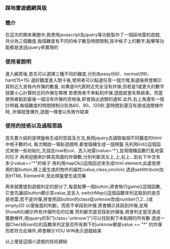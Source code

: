 ### 踩地雷遊戲網頁版
### 簡介
在這次的期末專題中,我使用javascript及jquery等功能製作了一個踩地雷的遊戲,
共分為三個難度,每個難度有不同的格子數及時間限制,其中格子上的數字,點擊等功能都是透過jquery來實現的

### 使用者說明
進入網頁後,首先可以選擇三種不同的難度,分別為easy(6*6)、normal(9*9)、hard(15*15)
選好難度進入關卡後,使用者可以點選任意一個方塊,點選後將會顯示其附近九宮格內炸彈的數量,
如果是0代表附近完全沒有炸彈,但若是1或更大的數字就要小心計算附近的炸彈在哪裡
若使用者不幸點到炸彈,遊戲就會失敗結束。而當使用者點到最後一個沒有炸彈的空格後,即會跳出過關的通知
此外,右上角還有一個計時器,每個難度的時間限制分別為60、90、120秒,當時間到還沒有達成過關條件時,
炸彈就會爆炸,遊戲一樣會以失敗作結束

### 使用的技術以及過程思路
首先要介紹的是棋盤格生成的思路及方法,我用jquery去讀取每個不同難度的html中格子數的id,
每次開啟一場新遊戲時,都會隨機生成一個棋盤
先利用init()這個函式來做一些初始化,先設定row和col、丟入地雷(value='\*'),並用隨機函數打亂地雷的位子
再用迴圈來計算其周圍的炸彈數,分別判斷其左上,上,右上...到右下中含有多少value=="\*"的格子
再利用mapOk()這個函式來生成html element,此處我使用的是button,將上面生成的物件的屬性(value,class,onclick)
透過setAttribute加到HTML Element中,至此棋盤便生成完畢

再來就要提到遊戲判定的部分了,每當點擊一個button,將會執行game()這個函數,它會先讓該button顯示其value,並丟入
switchMap()這個函數來判定點到的是否是地雷,若不是炸彈,將會把該button的class從unknow改成number(1,2...)或empty(0)
以便後面的判斷。而若不幸踩到炸彈,將會顯示其踩到炸彈,並用ShowAll()顯示所有炸彈所在的位置
而判斷完是否踩到炸彈後,將會判定是否達成獲勝條件,用jquery的$("[class='unknow']")可以找到剩下未點開的所有數
透過一個CheckBoard()的函數來判定是否所有剩下的unknow都是value == "\*" 的炸彈
而若符合此條件,將會顯示YOU WIN表示遊戲結束

以上便是這個小遊戲的技術總結
